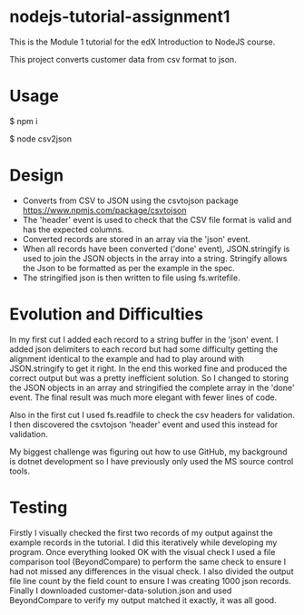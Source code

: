 # nodejs-tutorial-assignment1

This is the Module 1 tutorial for the edX Introduction to NodeJS course.

This project converts customer data from csv format to json.

# Usage

$ npm i

$ node csv2json

# Design

* Converts from CSV to JSON using the csvtojson package https://www.npmjs.com/package/csvtojson
* The 'header' event is used to check that the CSV file format is valid and has the expected columns.
* Converted records are stored in an array via the 'json' event.
* When all records have been converted ('done' event), JSON.stringify is used to join the JSON objects
in the array into a string. Stringify allows the Json to be formatted as per the example in the spec.
* The stringified json is then written to file using fs.writefile.

# Evolution and Difficulties

In my first cut I added each record to a string buffer in the 'json' event. I added json delimiters to each record but had some difficulty getting the alignment identical to the example and had to play around with JSON.stringify to get it right. In the end this worked fine and produced the correct output but was a pretty inefficient solution. So I changed to storing the JSON objects in an array and stringified the complete array in the 'done' event. The final result was much more elegant with fewer lines of code.

Also in the first cut I used fs.readfile to check the csv headers for validation. I then discovered the csvtojson 'header' event and used this instead for validation.

My biggest challenge was figuring out how to use GitHub, my background is dotnet development so I have previously only used the MS source control tools.

# Testing

Firstly I visually checked the first two records of my output against the example records in the tutorial. I did this iteratively while developing my program. Once everything looked OK with the visual check I used a file comparison tool (BeyondCompare) to perform the same check to ensure I had not missed any differences in the visual check. I also divided the output file line count by the field count to ensure I was creating 1000 json records. Finally I downloaded customer-data-solution.json and used BeyondCompare to verify my output matched it exactly, it was all good. 

